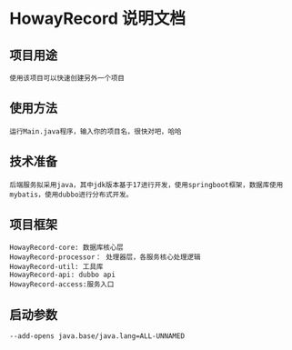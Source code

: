 # HowayRecord 说明文档
## 项目用途
    使用该项目可以快速创建另外一个项目

## 使用方法
    运行Main.java程序，输入你的项目名，很快对吧，哈哈


## 技术准备
    后端服务拟采用java，其中jdk版本基于17进行开发，使用springboot框架，数据库使用mybatis，使用dubbo进行分布式开发。

## 项目框架
    HowayRecord-core: 数据库核心层
    HowayRecord-processor： 处理器层，各服务核心处理逻辑
    HowayRecord-util: 工具库
    HowayRecord-api: dubbo api
    HowayRecord-access:服务入口

## 启动参数
    --add-opens java.base/java.lang=ALL-UNNAMED


